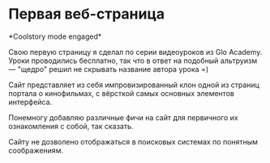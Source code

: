 # Первая веб-страница

<p>*Сoolstory mode engaged*</p>
<p>Свою первую страницу я сделал по серии видеоуроков из Glo Academy. Уроки проводились бесплатно, так что в ответ на подобный альтруизм  — "щедро" решил не скрывать название автора урока =) </p>
<p>Сайт представляет из себя импровизированный клон одной из страниц портала о кинофильмах, с вёрсткой самых основных элементов интерфейса.</p>
<p>Понемногу добавляю различные фичи на сайт для первичного их ознакомления с собой, так сказать.</p>
Сайту не дозволено отображаться в поисковых системах по понятным соображениям.</p>
